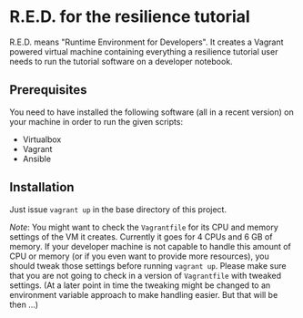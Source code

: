 R.E.D. for the resilience tutorial
==================================

R.E.D. means "Runtime Environment for Developers". It creates a Vagrant powered virtual machine containing everything a resilience tutorial user needs to run the tutorial software on a developer notebook.

Prerequisites
-------------

You need to have installed the following software (all in a recent version) on your machine in order to run the given scripts:

* Virtualbox
* Vagrant
* Ansible

Installation
------------

Just issue `vagrant up` in the base directory of this project.

_Note_: You might want to check the `Vagrantfile` for its CPU and memory settings of the VM it creates. Currently it goes for 4 CPUs and 6 GB of memory. If your developer machine is not capable to handle this amount of CPU or memory (or if you even want to provide more resources), you should tweak those settings before running `vagrant up`. Please make sure that you are not going to check in a version of `Vagrantfile` with tweaked settings. (At a later point in time the tweaking might be changed to an environment variable approach to make handling easier. But that will be then ...)
